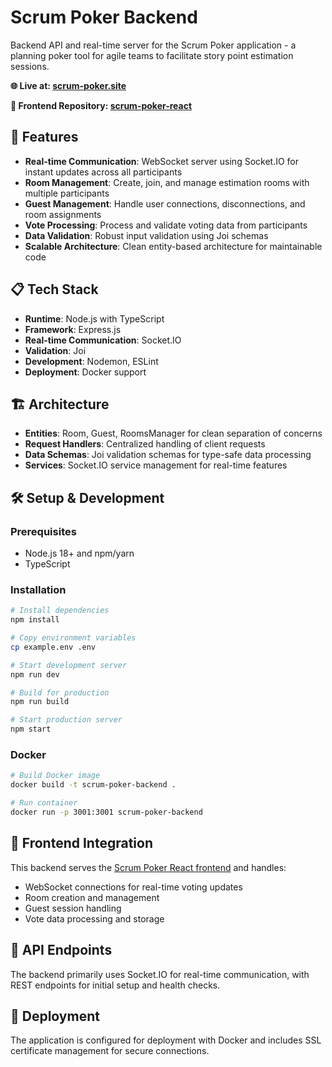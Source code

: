 # Scrum Poker Backend

Backend API and real-time server for the Scrum Poker application - a planning poker tool for agile teams to facilitate story point estimation sessions.

**🌐 Live at: [scrum-poker.site](https://scrum-poker.site)**

**🔗 Frontend Repository: [scrum-poker-react](https://github.com/OriLapushner/scrum-poker-react)**

## 🚀 Features

- **Real-time Communication**: WebSocket server using Socket.IO for instant updates across all participants
- **Room Management**: Create, join, and manage estimation rooms with multiple participants
- **Guest Management**: Handle user connections, disconnections, and room assignments
- **Vote Processing**: Process and validate voting data from participants
- **Data Validation**: Robust input validation using Joi schemas
- **Scalable Architecture**: Clean entity-based architecture for maintainable code

## 📋 Tech Stack

- **Runtime**: Node.js with TypeScript
- **Framework**: Express.js
- **Real-time Communication**: Socket.IO
- **Validation**: Joi
- **Development**: Nodemon, ESLint
- **Deployment**: Docker support

## 🏗️ Architecture

- **Entities**: Room, Guest, RoomsManager for clean separation of concerns
- **Request Handlers**: Centralized handling of client requests
- **Data Schemas**: Joi validation schemas for type-safe data processing
- **Services**: Socket.IO service management for real-time features

## 🛠️ Setup & Development

### Prerequisites

- Node.js 18+ and npm/yarn
- TypeScript

### Installation

```bash
# Install dependencies
npm install

# Copy environment variables
cp example.env .env

# Start development server
npm run dev

# Build for production
npm run build

# Start production server
npm start
```

### Docker

```bash
# Build Docker image
docker build -t scrum-poker-backend .

# Run container
docker run -p 3001:3001 scrum-poker-backend
```

## 🔗 Frontend Integration

This backend serves the [Scrum Poker React frontend](https://github.com/OriLapushner/scrum-poker-react) and handles:

- WebSocket connections for real-time voting updates
- Room creation and management
- Guest session handling
- Vote data processing and storage

## 📝 API Endpoints

The backend primarily uses Socket.IO for real-time communication, with REST endpoints for initial setup and health checks.

## 🚀 Deployment

The application is configured for deployment with Docker and includes SSL certificate management for secure connections.
